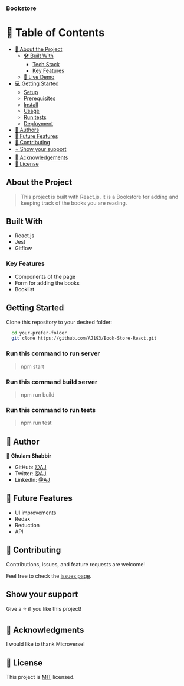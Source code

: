 ### Bookstore

# 📗 Table of Contents

- [📖 About the Project](#about-project)
  - [🛠 Built With](#built-with)
    - [Tech Stack](#tech-stack)
    - [Key Features](#key-features)
  - [🚀 Live Demo](#live-demo)
- [💻 Getting Started](#getting-started)
  - [Setup](#setup)
  - [Prerequisites](#prerequisites)
  - [Install](#install)
  - [Usage](#usage)
  - [Run tests](#run-tests)
  - [Deployment](#triangular_flag_on_post-deployment)
- [👥 Authors](#authors)
- [🔭 Future Features](#future-features)
- [🤝 Contributing](#contributing)
- [⭐️ Show your support](#support)
- [🙏 Acknowledgements](#acknowledgements)
- [📝 License](#license)

## About the Project

> This project is built with React.js, it is a Bookstore for adding and keeping track of the books you are reading.

## Built With

- React.js
- Jest
- Gitflow

### Key Features

- Components of the page
- Form for adding the books
- Booklist

<!-- ## Live Demo

Live demo will be available soon -->


## Getting Started

Clone this repository to your desired folder:

```sh
  cd your-prefer-folder
  git clone https://github.com/AJ193/Book-Store-React.git
```

### Run this command to run server

> npm start

### Run this command build server

> npm run build

### Run this command to run tests

> npm run test

## 👥 Author <a name="author"></a>


👤 **Ghulam Shabbir**

- GitHub: [@AJ](https://github.com/AJ193)
- Twitter: [@AJ](https://twitter.com/GhulamShabbir59)
- LinkedIn: [@AJ](https://www.linkedin.com/in/ghulam-shabbir-225264247/)

## 🔭 Future Features

- UI improvements
- Redax
- Reduction
- API

## 🤝 Contributing <a name="contributing"></a>

Contributions, issues, and feature requests are welcome!

Feel free to check the [issues page](https://github.com/AJ193/Book-Store-React/issues).

## Show your support

Give a ⭐️ if you like this project!

## 🙏 Acknowledgments

I would like to thank Microverse!

## 📝 License

This project is [MIT](./LICENSE) licensed.
